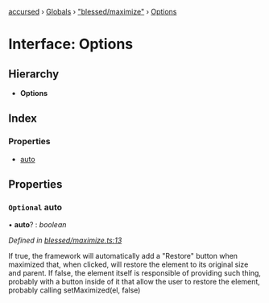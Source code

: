 [accursed](../README.md) › [Globals](../globals.md) › ["blessed/maximize"](../modules/_blessed_maximize_.md) › [Options](_blessed_maximize_.options.md)

# Interface: Options

## Hierarchy

* **Options**

## Index

### Properties

* [auto](_blessed_maximize_.options.md#optional-auto)

## Properties

### `Optional` auto

• **auto**? : *boolean*

*Defined in [blessed/maximize.ts:13](https://github.com/cancerberoSgx/accursed/blob/468bf3c/src/blessed/maximize.ts#L13)*

If true, the framework will automatically add a "Restore" button when maximized that, when clicked, will
restore the element to its original size and parent. If false, the element itself is responsible of
providing such thing, probably with a button inside of it that allow the user to restore the element,
probably calling setMaximized(el, false)
